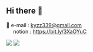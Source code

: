 ## Hi there 👋

:email: e-mail : kyzz339@gmail.com <br>
<img src="https://github.com/user-attachments/assets/bb1495a9-117e-465f-9974-0a8164d2dc48" style="width:15px; height:13px;">
notion : https://bit.ly/3XaOYuC<br>


<img src="https://github-readme-stats.vercel.app/api/top-langs/?username=kyzz339&layout=compact&theme=dark">
<img src="https://github-readme-stats.vercel.app/api?username=kyzz339&show_icons=true&theme=dark">
<!--
**kyzz339/kyzz339** is a ✨ _special_ ✨ repository because its `README.md` (this file) appears on your GitHub profile.

Here are some ideas to get you started:

- 🔭 I’m currently working on ...
- 🌱 I’m currently learning ...
- 👯 I’m looking to collaborate on ...
- 🤔 I’m looking for help with ...
- 💬 Ask me about ...
- 📫 How to reach me: ...
- 😄 Pronouns: ...
- ⚡ Fun fact: ...
-->
